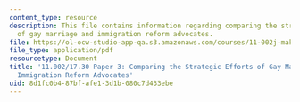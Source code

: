 ```yaml
---
content_type: resource
description: This file contains information regarding comparing the strategic efforts
  of gay marriage and immigration reform advocates.
file: https://ol-ocw-studio-app-qa.s3.amazonaws.com/courses/11-002j-making-public-policy-fall-2014/8d1fc0b487bfafe13d1b080c7d433ebe_MIT11_002JF14_pa3stud4.pdf
file_type: application/pdf
resourcetype: Document
title: '11.002/17.30 Paper 3: Comparing the Strategic Efforts of Gay Marriage and
  Immigration Reform Advocates'
uid: 8d1fc0b4-87bf-afe1-3d1b-080c7d433ebe
---
```

